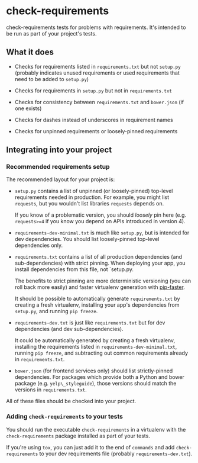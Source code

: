 check-requirements
========

check-requirements tests for problems with requirements. It's intended to be
run as part of your project's tests.


## What it does

* Checks for requirements listed in `requirements.txt` but not `setup.py`
  (probably indicates unused requirements or used requirements that need to be
  added to `setup.py`)

* Checks for requirements in `setup.py` but not in `requirements.txt`

* Checks for consistency between `requirements.txt` and `bower.json` (if one
  exists)

* Checks for dashes instead of underscores in requirement names

* Checks for unpinned requirements or loosely-pinned requirements


## Integrating into your project
### Recommended requirements setup

The recommended layout for your project is:

* `setup.py` contains a list of unpinned (or loosely-pinned) top-level
  requirements needed in production. For example, you might list `requests`,
  but you wouldn't list libraries `requests` depends on.

  If you know of a problematic version, you should *loosely* pin here (e.g.
  `requests>=4` if you know you depend on APIs introduced in version 4).

* `requirements-dev-minimal.txt` is much like `setup.py`, but is intended for
  dev dependencies. You should list loosely-pinned top-level dependencies only.

* `requirements.txt` contains a list of all production dependencies (and
  sub-dependencies) with strict pinning. When deploying your app, you install
  dependencies from this file, not `setup.py.

  The benefits to strict pinning are more deterministic versioning (you can
  roll back more easily) and faster virtualenv generation with
  [pip-faster](https://github.com/Yelp/pip-faster).

  It should be possible to automatically generate `requirements.txt` by
  creating a fresh virtualenv, installing your app's dependencies from
  `setup.py`, and running `pip freeze`.

* `requirements-dev.txt` is just like `requirements.txt` but for dev
  dependencies (and dev sub-dependencies).

  It could be automatically generated by creating a fresh virtualenv,
  installing the requirements listed in `requirements-dev-minimal.txt`, running
  `pip freeze`, and subtracting out common requirements already in
  `requirements.txt`.

* `bower.json` (for frontend services only) should list strictly-pinned
  dependencies. For packages which provide both a Python and bower package
  (e.g. `yelp\_styleguide`), those versions should match the versions in
  `requirements.txt`.

All of these files should be checked into your project.


### Adding `check-requirements` to your tests

You should run the executable `check-requirements` in a virtualenv with the
`check-requirements` package installed as part of your tests.

If you're using `tox`, you can just add it to the end of `commands` and add
`check-requirements` to your dev requirements file (probably
`requirements-dev.txt`).
